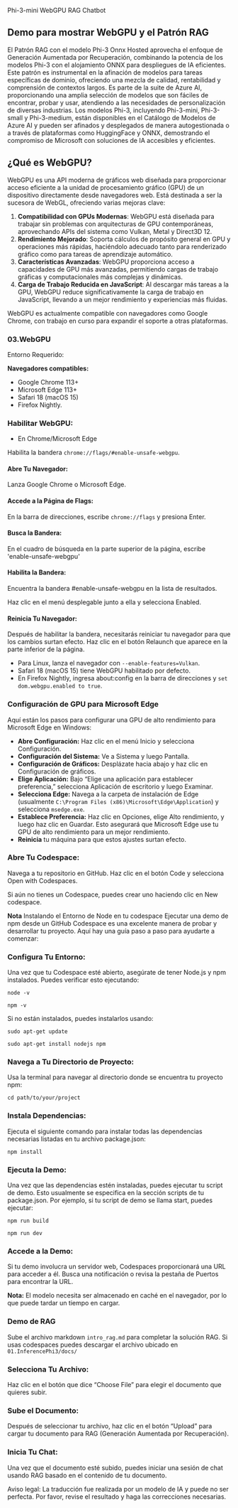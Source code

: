 Phi-3-mini WebGPU RAG Chatbot

## Demo para mostrar WebGPU y el Patrón RAG
El Patrón RAG con el modelo Phi-3 Onnx Hosted aprovecha el enfoque de Generación Aumentada por Recuperación, combinando la potencia de los modelos Phi-3 con el alojamiento ONNX para despliegues de IA eficientes. Este patrón es instrumental en la afinación de modelos para tareas específicas de dominio, ofreciendo una mezcla de calidad, rentabilidad y comprensión de contextos largos. Es parte de la suite de Azure AI, proporcionando una amplia selección de modelos que son fáciles de encontrar, probar y usar, atendiendo a las necesidades de personalización de diversas industrias. Los modelos Phi-3, incluyendo Phi-3-mini, Phi-3-small y Phi-3-medium, están disponibles en el Catálogo de Modelos de Azure AI y pueden ser afinados y desplegados de manera autogestionada o a través de plataformas como HuggingFace y ONNX, demostrando el compromiso de Microsoft con soluciones de IA accesibles y eficientes.

## ¿Qué es WebGPU?
WebGPU es una API moderna de gráficos web diseñada para proporcionar acceso eficiente a la unidad de procesamiento gráfico (GPU) de un dispositivo directamente desde navegadores web. Está destinada a ser la sucesora de WebGL, ofreciendo varias mejoras clave:

1. **Compatibilidad con GPUs Modernas**: WebGPU está diseñada para trabajar sin problemas con arquitecturas de GPU contemporáneas, aprovechando APIs del sistema como Vulkan, Metal y Direct3D 12.
2. **Rendimiento Mejorado**: Soporta cálculos de propósito general en GPU y operaciones más rápidas, haciéndolo adecuado tanto para renderizado gráfico como para tareas de aprendizaje automático.
3. **Características Avanzadas**: WebGPU proporciona acceso a capacidades de GPU más avanzadas, permitiendo cargas de trabajo gráficas y computacionales más complejas y dinámicas.
4. **Carga de Trabajo Reducida en JavaScript**: Al descargar más tareas a la GPU, WebGPU reduce significativamente la carga de trabajo en JavaScript, llevando a un mejor rendimiento y experiencias más fluidas.

WebGPU es actualmente compatible con navegadores como Google Chrome, con trabajo en curso para expandir el soporte a otras plataformas.

### 03.WebGPU
Entorno Requerido:

**Navegadores compatibles:** 
- Google Chrome 113+
- Microsoft Edge 113+
- Safari 18 (macOS 15)
- Firefox Nightly.

### Habilitar WebGPU:

- En Chrome/Microsoft Edge 

Habilita la bandera `chrome://flags/#enable-unsafe-webgpu`.

#### Abre Tu Navegador:
Lanza Google Chrome o Microsoft Edge.

#### Accede a la Página de Flags:
En la barra de direcciones, escribe `chrome://flags` y presiona Enter.

#### Busca la Bandera:
En el cuadro de búsqueda en la parte superior de la página, escribe 'enable-unsafe-webgpu'

#### Habilita la Bandera:
Encuentra la bandera #enable-unsafe-webgpu en la lista de resultados.

Haz clic en el menú desplegable junto a ella y selecciona Enabled.

#### Reinicia Tu Navegador:

Después de habilitar la bandera, necesitarás reiniciar tu navegador para que los cambios surtan efecto. Haz clic en el botón Relaunch que aparece en la parte inferior de la página.

- Para Linux, lanza el navegador con `--enable-features=Vulkan`.
- Safari 18 (macOS 15) tiene WebGPU habilitado por defecto.
- En Firefox Nightly, ingresa about:config en la barra de direcciones y `set dom.webgpu.enabled to true`.

### Configuración de GPU para Microsoft Edge 

Aquí están los pasos para configurar una GPU de alto rendimiento para Microsoft Edge en Windows:

- **Abre Configuración:** Haz clic en el menú Inicio y selecciona Configuración.
- **Configuración del Sistema:** Ve a Sistema y luego Pantalla.
- **Configuración de Gráficos:** Desplázate hacia abajo y haz clic en Configuración de gráficos.
- **Elige Aplicación:** Bajo “Elige una aplicación para establecer preferencia,” selecciona Aplicación de escritorio y luego Examinar.
- **Selecciona Edge:** Navega a la carpeta de instalación de Edge (usualmente `C:\Program Files (x86)\Microsoft\Edge\Application`) y selecciona `msedge.exe`.
- **Establece Preferencia:** Haz clic en Opciones, elige Alto rendimiento, y luego haz clic en Guardar.
Esto asegurará que Microsoft Edge use tu GPU de alto rendimiento para un mejor rendimiento.
- **Reinicia** tu máquina para que estos ajustes surtan efecto.

### Abre Tu Codespace:
Navega a tu repositorio en GitHub.
Haz clic en el botón Code y selecciona Open with Codespaces.

Si aún no tienes un Codespace, puedes crear uno haciendo clic en New codespace.

**Nota** Instalando el Entorno de Node en tu codespace
Ejecutar una demo de npm desde un GitHub Codespace es una excelente manera de probar y desarrollar tu proyecto. Aquí hay una guía paso a paso para ayudarte a comenzar:

### Configura Tu Entorno:
Una vez que tu Codespace esté abierto, asegúrate de tener Node.js y npm instalados. Puedes verificar esto ejecutando:
```
node -v
```
```
npm -v
```

Si no están instalados, puedes instalarlos usando:
```
sudo apt-get update
```
```
sudo apt-get install nodejs npm
```

### Navega a Tu Directorio de Proyecto:
Usa la terminal para navegar al directorio donde se encuentra tu proyecto npm:
```
cd path/to/your/project
```

### Instala Dependencias:
Ejecuta el siguiente comando para instalar todas las dependencias necesarias listadas en tu archivo package.json:

```
npm install
```

### Ejecuta la Demo:
Una vez que las dependencias estén instaladas, puedes ejecutar tu script de demo. Esto usualmente se especifica en la sección scripts de tu package.json. Por ejemplo, si tu script de demo se llama start, puedes ejecutar:

```
npm run build
```
```
npm run dev
```

### Accede a la Demo:
Si tu demo involucra un servidor web, Codespaces proporcionará una URL para acceder a él. Busca una notificación o revisa la pestaña de Puertos para encontrar la URL.

**Nota:** El modelo necesita ser almacenado en caché en el navegador, por lo que puede tardar un tiempo en cargar.

### Demo de RAG
Sube el archivo markdown `intro_rag.md` para completar la solución RAG. Si usas codespaces puedes descargar el archivo ubicado en `01.InferencePhi3/docs/`

### Selecciona Tu Archivo:
Haz clic en el botón que dice “Choose File” para elegir el documento que quieres subir.

### Sube el Documento:
Después de seleccionar tu archivo, haz clic en el botón “Upload” para cargar tu documento para RAG (Generación Aumentada por Recuperación).

### Inicia Tu Chat:
Una vez que el documento esté subido, puedes iniciar una sesión de chat usando RAG basado en el contenido de tu documento.

Aviso legal: La traducción fue realizada por un modelo de IA y puede no ser perfecta. Por favor, revise el resultado y haga las correcciones necesarias.